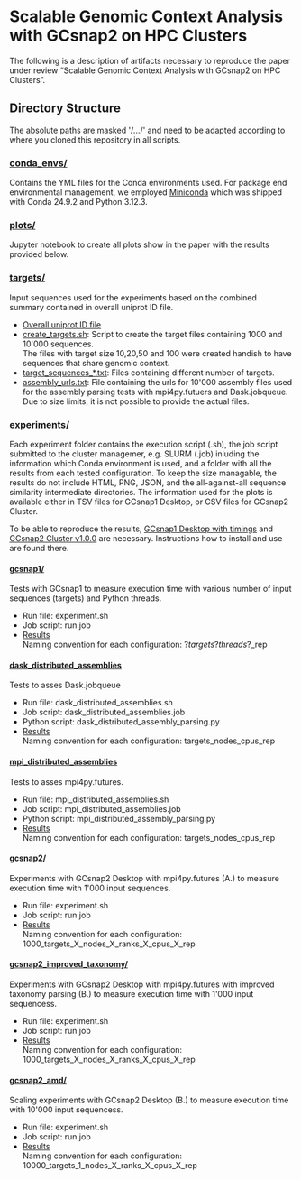 # Scalable Genomic Context Analysis with GCsnap2 on HPC Clusters

The following is a description of artifacts necessary to reproduce the paper under review “Scalable Genomic Context Analysis with GCsnap2 on HPC Clusters”.

## Directory Structure
The absolute paths are masked '/.../' and need to be adapted according to where you cloned this repository in all scripts.

### [conda_envs/](./conda_envs/)  
Contains the YML files for the Conda environments used. For package end environmental management, we employed [Miniconda](https://docs.anaconda.com/miniconda/) which was shipped with Conda 24.9.2 and Python 3.12.3.
### [plots/](./plots/)
Jupyter notebook to create all plots show in the paper with the results provided below.
### [targets/](./targets/)
Input sequences used for the experiments based on the combined summary contained in overall uniprot ID file.
- [Overall uniprot ID file](./targets/dark_galaxies_gcsnap_done_uniprot_ids_update.txt)
- [create_targets.sh](./targets/create_targets.sh): Script to create the target files containing 1000 and 10'000 sequences.  
The files with target size 10,20,50 and 100 were created handish to have sequences that share genomic context.
- [target_sequences_*.txt](./targets/): Files containing different number of targets.  
- [assembly_urls.txt](./targets/assembly_urls.txt): File containing the urls for 10'000 assembly files used for the assembly parsing tests with mpi4py.futuers and Dask.jobqueue. Due to size limits, it is not possible to provide the actual files.
### [experiments/](./experiments/)  

Each experiment folder contains the execution script (.sh), the job script submitted to the cluster managemer, e.g. SLURM (.job) inluding the information which Conda environment is used, and a folder with all the results from each tested configuration. To keep the size managable, the results do not include HTML, PNG, JSON, and the all-against-all sequence similarity intermediate directories.
The information used for the plots is available either in TSV files for GCsnap1 Desktop, or CSV files for GCsnap2 Cluster.

To be able to reproduce the results, [GCsnap1 Desktop with timings](https://github.com/RetoKrummenacher/GCsnap/tree/timing) and [GCsnap2 Cluster v1.0.0](https://github.com/GCsnap/gcsnap2cluster) are necessary. Instructions how to install and use are found there.

#### [gcsnap1/](./experiments/gcsnap1/)
Tests with GCsnap1 to measure execution time with various number of input sequences (targets) and Python threads.
- Run file: experiment.sh
- Job script: run.job
- [Results](./experiments/gcsnap1/results/)  
Naming convention for each configuration: ?_targets_?_threads_?_rep
#### [dask_distributed_assemblies](./experiments/dask_distributed_assemblies/)
Tests to asses Dask.jobqueue
- Run file: dask_distributed_assemblies.sh
- Job script: dask_distributed_assemblies.job
- Python script: dask_distributed_assembly_parsing.py
- [Results](./experiments/dask_distributed_assemblies/results/)  
Naming convention for each configuration: targets_nodes_cpus_rep
#### [mpi_distributed_assemblies](./experiments/mpi_distributed_assemblies/)
Tests to asses mpi4py.futures.
- Run file: mpi_distributed_assemblies.sh
- Job script: mpi_distributed_assemblies.job
- Python script: mpi_distributed_assembly_parsing.py
- [Results](./experiments/mpi_distributed_assemblies/results/)  
Naming convention for each configuration: targets_nodes_cpus_rep
#### [gcsnap2/](./experiments/gcsnap2/)
Experiments with GCsnap2 Desktop with mpi4py.futures (A.) to measure execution time with 1'000 input sequences.
- Run file: experiment.sh
- Job script: run.job
- [Results](./experiments/gcsnap2/results/)  
Naming convention for each configuration: 1000_targets_X_nodes_X_ranks_X_cpus_X_rep
#### [gcsnap2_improved_taxonomy/](./experiments/gcsnap2_improved_taxonomy/)
Experiments with GCsnap2 Desktop with mpi4py.futures with improved taxonomy parsing (B.) to measure execution time with 1'000 input sequencess.
- Run file: experiment.sh
- Job script: run.job
- [Results](./experiments/gcsnap2_improved_taxonomy/results/)  
Naming convention for each configuration: 1000_targets_X_nodes_X_ranks_X_cpus_X_rep
#### [gcsnap2_amd/](./experiments/gcsnap2_amd/)
Scaling experiments with GCsnap2 Desktop (B.) to measure execution time with 10'000 input sequencess.
- Run file: experiment.sh
- Job script: run.job
- [Results](./experiments/gcsnap2_amd/results/)  
Naming convention for each configuration: 10000_targets_1_nodes_X_ranks_X_cpus_X_rep




